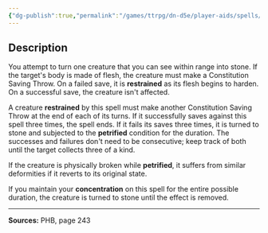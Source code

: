 ```yaml
---
{"dg-publish":true,"permalink":"/games/ttrpg/dn-d5e/player-aids/spells/level-6/flesh-to-stone/","tags":["TTRPG/DND/5e","verbal","somatic","material","concentration","Spell"],"noteIcon":""}
---
```



## Description
You attempt to turn one creature that you can see within range into stone.
If the target's body is made of flesh, the creature must make a Constitution Saving Throw.
On a failed save, it is **restrained** as its flesh begins to harden.
On a successful save, the creature isn't affected.

A creature **restrained** by this spell must make another Constitution Saving Throw at the end of each of its turns.
If it successfully saves against this spell three times, the spell ends.
If it fails its saves three times, it is turned to stone and subjected to the **petrified** condition for the duration.
The successes and failures don't need to be consecutive; keep track of both until the target collects three of a kind.

If the creature is physically broken while **petrified**, it suffers from similar deformities if it reverts to its original state.

If you maintain your **concentration** on this spell for the entire possible duration, the creature is turned to stone until the effect is removed.

---

**Sources:** PHB, page 243
